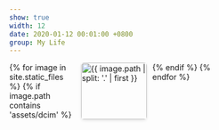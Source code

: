 ```yaml
---
show: true
width: 12
date: 2020-01-12 00:01:00 +0800
group: My Life
---
```

<style>
  .gallery {
    display: grid;
    grid-template-columns: repeat(4, 1fr); /* 设置为四列 */
    grid-gap: 10px; /* 图片之间的间隔 */
  }
  .gallery img {
    width: 100%;
    height: auto;
    border-radius: 5px;
    box-shadow: 0 2px 5px rgba(0,0,0,0.1);
  }
</style>
<div class="gallery">
  {% for image in site.static_files %}
    {% if image.path contains 'assets/dcim' %}
      <img src="{{ image.path | relative_url }}" title="{{ image.path | split: '.' | first }}" class="img-fluid rounded" loading="lazy">
    {% endif %}
  {% endfor %}
</div>